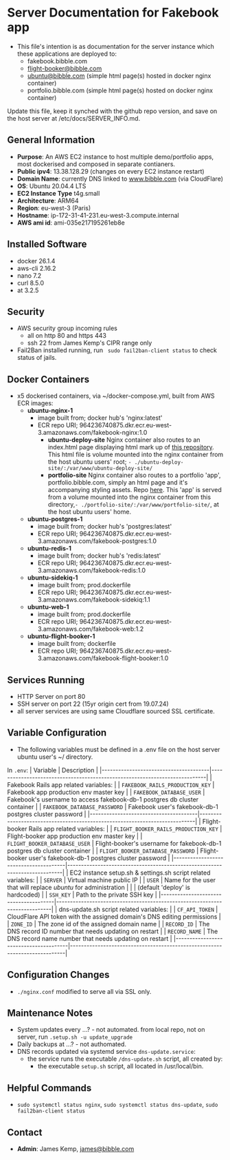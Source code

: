 # Server Documentation for Fakebook app
- This file's intention is as documentation for the server instance which these applications are deployed to:
  - fakebook.bibble.com
  - flight-booker@bibble.com
  - ubuntu@bibble.com (simple html page(s) hosted in docker nginx container)
  - portfolio.bibble.com (simple html page(s) hosted on docker nginx container)
  
Update this file, keep it synched with the github repo version, and save on the host server at /etc/docs/SERVER_INFO.md.

## General Information
- **Purpose**: An AWS EC2 instance to host multiple demo/portfolio apps, most dockerised and composed in separate contianers.
- **Public ipv4**: 13.38.128.29 (changes on every EC2 instance restart)
- **Domain Name**: currently DNS linked to www.bibble.com (via CloudFlare)
- **OS**: Ubuntu 20.04.4 LTS
- **EC2 Instance Type** t4g.small
- **Architecture**: ARM64
- **Region**: eu-west-3 (Paris)
- **Hostname**: ip-172-31-41-231.eu-west-3.compute.internal
- **AWS ami id**: ami-035e217195261eb8e

## Installed Software
- docker 26.1.4
- aws-cli 2.16.2
- nano 7.2
- curl 8.5.0
- at 3.2.5

## Security
- AWS security group incoming rules
  - all on http 80 and https 443
  - ssh 22 from James Kemp's CIPR range only
- Fail2Ban installed running, run ` sudo fail2ban-client status` to check status of jails.

## Docker Containers
- x5 dockerised containers, via ~/docker-compose.yml, built from AWS ECR images:
  - **ubuntu-nginx-1**
    - image built from; docker hub's 'nginx:latest'
    - ECR repo URI; 964236740875.dkr.ecr.eu-west-3.amazonaws.com/fakebook-nginx:1.0
      - **ubuntu-deploy-site** Nginx container also routes to an index.html page displaying html mark up of
        [this repository](https://github.com/jbk2/ubuntu-setup-deploy). This html file is volume mounted
        into the nginx container from the host ubuntu users' root; `- ./ubuntu-deploy-site/:/var/www/ubuntu-deploy-site/`
      - **portfolio-site** Nginx container also routes to a portfolio 'app', portfolio.bibble.com, simply an html page
        and it's accompanying styling assets. Repo [here](https://github.com/jbk2/portfolio). This 'app' is served from
        a volume mounted into the nginx container from this directory,`- ./portfolio-site/:/var/www/portfolio-site/`,
        at the host ubuntu users' home.
  - **ubuntu-postgres-1**
    - image built from; docker hub's 'postgres:latest'
    - ECR repo URI; 964236740875.dkr.ecr.eu-west-3.amazonaws.com/fakebook-postgres:1.0
  - **ubuntu-redis-1**
    - image built from; docker hub's 'redis:latest'
    - ECR repo URI; 964236740875.dkr.ecr.eu-west-3.amazonaws.com/fakebook-redis:1.0
  - **ubuntu-sidekiq-1**
    - image built from; prod.dockerfile
    - ECR repo URI; 964236740875.dkr.ecr.eu-west-3.amazonaws.com/fakebook-sidekiq:1.1
  - **ubuntu-web-1**
    - image built from; prod.dockerfile
    - ECR repo URI; 964236740875.dkr.ecr.eu-west-3.amazonaws.com/fakebook-web:1.2 <!-- the 1.2 tagged image was created from the built container which had manual updates ahead of the original built AWS ECR 1.1 image-->
  - **ubuntu-flight-booker-1**
    - image built from; dockerfile
    - ECR repo URI; 964236740875.dkr.ecr.eu-west-3.amazonaws.com/fakebook-flight-booker:1.0

## Services Running
- HTTP Server on port 80
- SSH server on port 22 (15yr origin cert from 19.07.24)
- all server services are using same Cloudflare sourced SSL certificate.

## Variable Configuration
- The following variables must be defined in a .env file on the host server
  ubuntu user's ~/ directory.

In `.env`:
| Variable                              | Description                                                                |
|---------------------------------------|----------------------------------------------------------------------------|
| Fakebook Rails app related variables:                                                                              |
| `FAKEBOOK_RAILS_PRODUCTION_KEY`       | Fakebook app production env master key                                     |
| `FAKEBOOK_DATABASE_USER`              | Fakebook's username to access fakebook-db-1 postgres db cluster container  |
| `FAKEBOOK_DATABASE_PASSWORD`          | Fakebook user's fakebook-db-1 postgres cluster password                    |
|---------------------------------------|----------------------------------------------------------------------------|
| Flight-booker Rails app related variables:                                                                         |
| `FLIGHT_BOOKER_RAILS_PRODUCTION_KEY`  | Flight-booker app production env master key                                |
| `FLIGHT_BOOKER_DATABASE_USER`         | Flight-booker's username for fakebook-db-1 postgres db cluster container   |
| `FLIGHT_BOOKER_DATABASE_PASSWORD`     | Flight-booker user's fakebook-db-1 postgres cluster password               |
|---------------------------------------|----------------------------------------------------------------------------|
| EC2 instance setup.sh & settings.sh script related variables:                                                      |
| `SERVER`                              | Virtual machine public IP                                                  |
| `USER`                                | Name for the user that will replace *ubuntu* for administration            |
|                                       | (default 'deploy' is hardcoded)                                            |
| `SSH_KEY`                             | Path to the private SSH key                                                |
|---------------------------------------|----------------------------------------------------------------------------|
| dns-update.sh script related variables:                                                                            |
| `CF_API_TOKEN`                        | CloudFlare API token with the assigned domain's DNS editing permissions    |
| `ZONE_ID`                             | The zone id of the assigned domain name                                    |
| `RECORD_ID`                           | The DNS record ID number that needs updating on restart                    |
| `RECORD_NAME`                         | The DNS record name number that needs updating on restart                  |
|---------------------------------------|----------------------------------------------------------------------------|

## Configuration Changes
- `./nginx.conf` modified to serve all via SSL only.

## Maintenance Notes
- System updates every ...? - not automated.
  from local repo, not on server, run `.setup.sh -u update_upgrade`
- Daily backups at ...? - not authomated.
- DNS records updated via systemd service `dns-update.service`:
  - the service runs the executable `/dns-update.sh` script, all created by:
    - the executable `setup.sh` script, all located in /usr/local/bin.

## Helpful Commands
- `sudo systemctl status nginx`, `sudo systemctl status dns-update`, `sudo fail2ban-client status`

## Contact
- **Admin**: James Kemp, james@bibble.com
